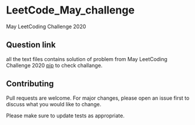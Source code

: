 # LeetCode_May_challenge
May LeetCoding Challenge 2020 

## Question link

all the text files contains solution of problem from May LeetCoding Challenge 2020 [pip](https://leetcode.com/explore/featured/card/may-leetcoding-challenge/) to check challange.

## Contributing
Pull requests are welcome. For major changes, please open an issue first to discuss what you would like to change.

Please make sure to update tests as appropriate.
